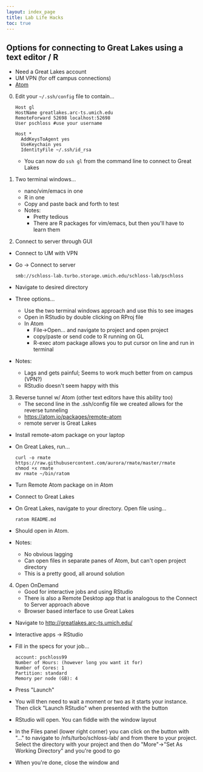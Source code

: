 ```yaml
---
layout: index_page
title: Lab Life Hacks
toc: true
---
```


## Options for connecting to Great Lakes using a text editor / R
* Need a Great Lakes account
* UM VPN (for off campus connections)
* [Atom](https://atom.io)

0. Edit your `~/.ssh/config` file to contain...

      ```
      Host gl
      HostName greatlakes.arc-ts.umich.edu
      RemoteForward 52698 localhost:52698
      User pschloss #use your username

      Host *
        AddKeysToAgent yes
        UseKeychain yes
        IdentityFile ~/.ssh/id_rsa
      ```
      
    * You can now do `ssh gl` from the command line to connect to Great Lakes


1. Two terminal windows...
   * nano/vim/emacs in one
   * R in one
   * Copy and paste back and forth to test
   * Notes:
     - Pretty tedious
     - There are R packages for vim/emacs, but then you'll have to learn them

2. Connect to server through GUI
  * Connect to UM with VPN
  * Go -> Connect to server
      
      ```
      smb://schloss-lab.turbo.storage.umich.edu/schloss-lab/pschloss
      ```
      
  * Navigate to desired directory
  * Three options...
    - Use the two terminal windows approach and use this to see images
    - Open in RStudio by double clicking on RProj file
    - In Atom
      - File->Open... and navigate to project and open project
      - copy/paste or send code to R running on GL
      - R-exec atom package allows you to put cursor on line and run in terminal
  * Notes:
    - Lags and gets painful; Seems to work much better from on campus (VPN?)
    - RStudio doesn't seem happy with this

3. Reverse tunnel w/ Atom (other text editors have this ability too)
     - The second line in the .ssh/config file we created allows for the reverse tunneling
     - https://atom.io/packages/remote-atom
     - remote server is Great Lakes
  * Install remote-atom package on your laptop
  * On Great Lakes, run...

    ```
    curl -o rmate https://raw.githubusercontent.com/aurora/rmate/master/rmate
    chmod +x rmate
    mv rmate ~/bin/ratom
    ```
    
  * Turn Remote Atom package on in Atom
  * Connect to Great Lakes
  * On Great Lakes, navigate to your directory. Open file using...

    ```
    ratom README.md
    ```
    
  * Should open in Atom.
  * Notes:
    - No obvious lagging
    - Can open files in separate panes of Atom, but can't open project directory
    - This is a pretty good, all around solution

4. Open OnDemand
    - Good for interactive jobs and using RStudio
    - There is also a Remote Desktop app that is analogous to the Connect to Server approach above
    - Browser based interface to use Great Lakes
  * Navigate to  http://greatlakes.arc-ts.umich.edu/
  * Interactive apps -> RStudio
  * Fill in the specs for your job...
    
    ```
    account: pschloss99
    Number of Hours: (however long you want it for)
    Number of Cores: 1
    Partition: standard
    Memory per node (GB): 4
    ```
  * Press "Launch"
  * You will then need to wait a moment or two as it starts your instance. Then click "Launch RStudio" when presented with the button
  * RStudio will open. You can fiddle with the window layout
  * In the Files panel (lower right corner) you can click on the button with "..." to navigate to /nfs/turbo/schloss-lab/<uniquename> and from there to your project. Select the directory with your project and then do "More"->"Set As Working Directory" and you're good to go
  * When you're done, close the window and 
